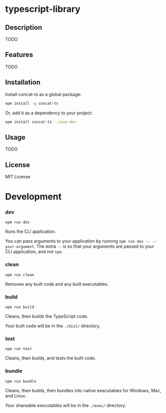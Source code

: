 # typescript-library

## Description

TODO

## Features

TODO

## Installation

Install concat-ts as a global package:

```bash
npm install -g concat-ts
```

Or, add it as a dependency to your project:

```bash
npm install concat-ts --save-dev
```

## Usage

TODO

## License

MIT License

# Development

### **dev**

`npm run dev`

Runs the CLI application.

You can pass arguments to your application by running `npm run dev -- --your-argument`. The extra `--` is so that your arguments are passed to your CLI application, and not `npm`.

### **clean**

`npm run clean`

Removes any built code and any built executables.

### **build**

`npm run build`

Cleans, then builds the TypeScript code.

Your built code will be in the `./dist/` directory.

### **test**

`npm run test`

Cleans, then builds, and tests the built code.

### **bundle**

`npm run bundle`

Cleans, then builds, then bundles into native executables for Windows, Mac, and Linux.

Your shareable executables will be in the `./exec/` directory.
